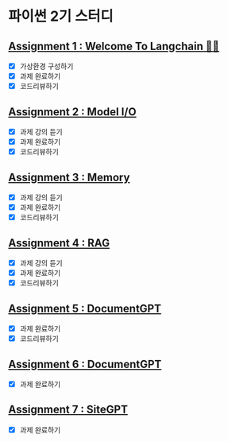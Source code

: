# 파이썬 2기 스터디

## [Assignment 1 : Welcome To Langchain 🦜🔗](https://github.com/lips85/GPT_hary/blob/main/GTP_jupyterNote/Assignment1.ipynb)

- [x] 가상환경 구성하기
- [x] 과제 완료하기
- [x] 코드리뷰하기

## [Assignment 2 : Model I/O](https://github.com/lips85/GPT_hary/blob/main/GTP_jupyterNote/Assignment2.ipynb)

- [x] 과제 강의 듣기
- [x] 과제 완료하기
- [x] 코드리뷰하기

## [Assignment 3 : Memory](https://github.com/lips85/GPT_hary/blob/main/GTP_jupyterNote/Assignment3.ipynb)

- [x] 과제 강의 듣기
- [x] 과제 완료하기
- [x] 코드리뷰하기

## [Assignment 4 : RAG](https://github.com/lips85/GPT_hary/blob/main/GTP_jupyterNote/Assignment4_oenai.ipynb)

- [x] 과제 강의 듣기
- [x] 과제 완료하기
- [x] 코드리뷰하기

## [Assignment 5 : DocumentGPT](https://github.com/lips85/GPT_hary/blob/main/pages/01_DocumentGPT_Assign15.py)

- [x] 과제 완료하기
- [x] 코드리뷰하기

## [Assignment 6 : DocumentGPT](https://github.com/lips85/GPT_hary/blob/main/pages/02_QuizGPT.py)

- [x] 과제 완료하기

## [Assignment 7 : SiteGPT](https://github.com/lips85/GPT_hary/blob/main/pages/03_SiteGPT.py)

- [x] 과제 완료하기
